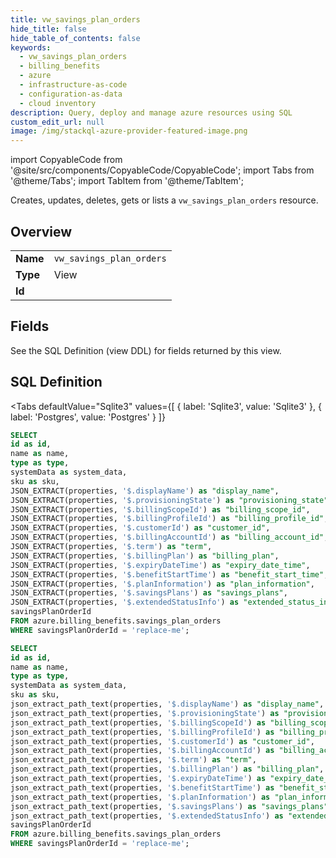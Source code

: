 ```yaml
--- 
title: vw_savings_plan_orders
hide_title: false
hide_table_of_contents: false
keywords:
  - vw_savings_plan_orders
  - billing_benefits
  - azure
  - infrastructure-as-code
  - configuration-as-data
  - cloud inventory
description: Query, deploy and manage azure resources using SQL
custom_edit_url: null
image: /img/stackql-azure-provider-featured-image.png
---
```


import CopyableCode from '@site/src/components/CopyableCode/CopyableCode';
import Tabs from '@theme/Tabs';
import TabItem from '@theme/TabItem';

Creates, updates, deletes, gets or lists a <code>vw_savings_plan_orders</code> resource.

## Overview
<table><tbody>
<tr><td><b>Name</b></td><td><code>vw_savings_plan_orders</code></td></tr>
<tr><td><b>Type</b></td><td>View</td></tr>
<tr><td><b>Id</b></td><td><CopyableCode code="azure.billing_benefits.vw_savings_plan_orders" /></td></tr>
</tbody></table>

## Fields

See the SQL Definition (view DDL) for fields returned by this view.

## SQL Definition

<Tabs
defaultValue="Sqlite3"
values={[
{ label: 'Sqlite3', value: 'Sqlite3' },
{ label: 'Postgres', value: 'Postgres' }
]}
>
<TabItem value="Sqlite3">

```sql
SELECT
id as id,
name as name,
type as type,
systemData as system_data,
sku as sku,
JSON_EXTRACT(properties, '$.displayName') as "display_name",
JSON_EXTRACT(properties, '$.provisioningState') as "provisioning_state",
JSON_EXTRACT(properties, '$.billingScopeId') as "billing_scope_id",
JSON_EXTRACT(properties, '$.billingProfileId') as "billing_profile_id",
JSON_EXTRACT(properties, '$.customerId') as "customer_id",
JSON_EXTRACT(properties, '$.billingAccountId') as "billing_account_id",
JSON_EXTRACT(properties, '$.term') as "term",
JSON_EXTRACT(properties, '$.billingPlan') as "billing_plan",
JSON_EXTRACT(properties, '$.expiryDateTime') as "expiry_date_time",
JSON_EXTRACT(properties, '$.benefitStartTime') as "benefit_start_time",
JSON_EXTRACT(properties, '$.planInformation') as "plan_information",
JSON_EXTRACT(properties, '$.savingsPlans') as "savings_plans",
JSON_EXTRACT(properties, '$.extendedStatusInfo') as "extended_status_info",
savingsPlanOrderId
FROM azure.billing_benefits.savings_plan_orders
WHERE savingsPlanOrderId = 'replace-me';
```

</TabItem>
<TabItem value="Postgres">

```sql
SELECT
id as id,
name as name,
type as type,
systemData as system_data,
sku as sku,
json_extract_path_text(properties, '$.displayName') as "display_name",
json_extract_path_text(properties, '$.provisioningState') as "provisioning_state",
json_extract_path_text(properties, '$.billingScopeId') as "billing_scope_id",
json_extract_path_text(properties, '$.billingProfileId') as "billing_profile_id",
json_extract_path_text(properties, '$.customerId') as "customer_id",
json_extract_path_text(properties, '$.billingAccountId') as "billing_account_id",
json_extract_path_text(properties, '$.term') as "term",
json_extract_path_text(properties, '$.billingPlan') as "billing_plan",
json_extract_path_text(properties, '$.expiryDateTime') as "expiry_date_time",
json_extract_path_text(properties, '$.benefitStartTime') as "benefit_start_time",
json_extract_path_text(properties, '$.planInformation') as "plan_information",
json_extract_path_text(properties, '$.savingsPlans') as "savings_plans",
json_extract_path_text(properties, '$.extendedStatusInfo') as "extended_status_info",
savingsPlanOrderId
FROM azure.billing_benefits.savings_plan_orders
WHERE savingsPlanOrderId = 'replace-me';
```

</TabItem>
</Tabs>
